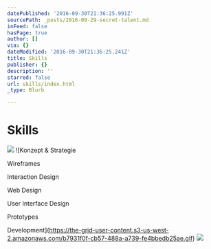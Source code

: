 ```yaml
---
datePublished: '2016-09-30T21:36:25.991Z'
sourcePath: _posts/2016-09-29-secret-talent.md
inFeed: false
hasPage: true
author: []
via: {}
dateModified: '2016-09-30T21:36:25.241Z'
title: Skills
publisher: {}
description: ''
starred: false
url: skills/index.html
_type: Blurb

---
```

# Skills
![](https://the-grid-user-content.s3-us-west-2.amazonaws.com/1fab8f9e-895e-4dc4-a048-40058c24c759.gif)
![Konzept & Strategie

Wireframes

Interaction Design

Web Design

User Interface Design

Prototypes

Development](https://the-grid-user-content.s3-us-west-2.amazonaws.com/b7931f0f-cb57-488a-a739-fe4bbedb25ae.gif)
![](https://the-grid-user-content.s3-us-west-2.amazonaws.com/9b54ac8d-835f-4319-b275-cfd0e39d1b82.gif)